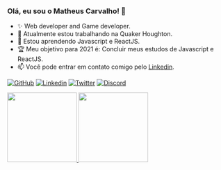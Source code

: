 ### Olá, eu sou o Matheus Carvalho! 👋

- ✨ Web developer and Game developer.
- 🔭 Atualmente estou trabalhando na Quaker Houghton.
- 🌱 Estou aprendendo Javascript e ReactJS.
- 🏆 Meu objetivo para 2021 é: Concluir meus estudos de Javascript e ReactJS.
- 📫 Você pode entrar em contato comigo pelo [Linkedin](https://www.linkedin.com/in/matheus-carvalho-775504171/).

[![GitHub](https://img.shields.io/badge/Github-FFFFFF?style=for-the-badge&logo=github&logoColor=black)](https://github.com/mathxx-dev)
[![Linkedin](https://img.shields.io/badge/Linkedin-FFFFFF?style=for-the-badge&logo=linkedin&logoColor=black)](https://www.linkedin.com/in/matheus-carvalho-775504171/)
[![Twitter](https://img.shields.io/badge/Twitter-FFFFFF?style=for-the-badge&logo=twitter&logoColor=black)](https://twitter.com/mtteux_)
[![Discord](https://img.shields.io/badge/Discord-FFFFFF?style=for-the-badge&logo=discord&logoColor=black)](https://discord.gg/FFJ9tvj5Kj)
<!-- [![Reddit](https://img.shields.io/badge/Reddit-FF4500?style=for-the-badge&logo=reddit&logoColor=white)](https://www.reddit.com/user/) -->

<!-- GIF ao lado direito <img align="right" alt="GIF" height="170px" src="https://media.giphy.com/media/J5B1Y8QZnzXXbLQIBu/giphy.gif" /> -->

<a href="https://github.com/mathxx-dev">
  <img height="160em" src="https://github-readme-stats.vercel.app/api?username=mathxx-dev&show_icons=true&include_all_commits=true&custom_title=GitHub+Stats&            theme=black">
  <img height="160em" src="https://github-readme-stats.vercel.app/api/top-langs/?username=mathxx-dev&layout=compact&theme=black">
</a>
